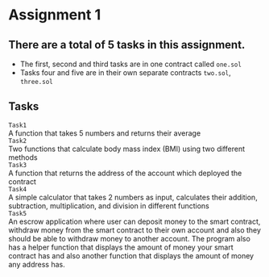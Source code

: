 # Assignment 1
## There are a total of 5 tasks in this assignment.<br >
- The first, second and third tasks are in one contract called ```one.sol```
- Tasks four and five are in their own separate contracts ```two.sol```, ```three.sol```
## Tasks
```Task1```<br >
A function that takes 5 numbers and returns their average<br >
```Task2```<br >
Two functions that calculate body mass index (BMI) using two different methods<br >
```Task3```<br >
A function that returns the address of the account which deployed the contract<br >
```Task4```<br >
A simple calculator that takes 2 numbers as input, calculates their addition, subtraction, multiplication, and division in different functions<br >
```Task5```<br >
An escrow application where user can deposit money to the smart contract, withdraw money from the smart contract to their own account 
and also they should be able to withdraw money to another account. The program also has a helper function that displays the 
amount of money your smart contract has and also another function that displays the amount of money any address has.
